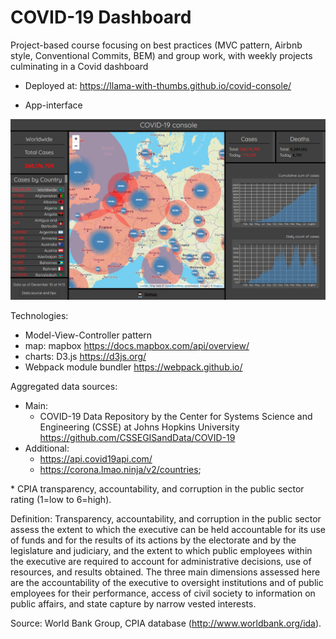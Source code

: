 # COVID-19 Dashboard

Project-based course focusing on best practices (MVC pattern, Airbnb style, Conventional Commits, BEM) and group work, with weekly projects culminating in a Covid dashboard 

- Deployed at: https://llama-with-thumbs.github.io/covid-console/
  
- App-interface
  
![COVID-19 Dashboard](src/assets/app-interface.png "COVID-19 Dashboard interface")

Technologies:
- Model-View-Controller pattern
- map: mapbox https://docs.mapbox.com/api/overview/
- charts: D3.js https://d3js.org/
- Webpack module bundler https://webpack.github.io/

Aggregated data sources:
- Main:
  - COVID-19 Data Repository by the Center for Systems Science and Engineering (CSSE) at Johns Hopkins University https://github.com/CSSEGISandData/COVID-19
- Additional:
  - https://api.covid19api.com/
  - https://corona.lmao.ninja/v2/countries;

\* CPIA transparency, accountability, and corruption in the public sector rating (1=low to 6=high).

  Definition: Transparency, accountability, and corruption in the public sector assess the extent to which the executive can be held accountable for its use of funds and for the results of its actions by the electorate and by the legislature and judiciary, and the extent to which public employees within the executive are required to account for administrative decisions, use of resources, and results obtained. The three main dimensions assessed here are the accountability of the executive to oversight institutions and of public employees for their performance, access of civil society to information on public affairs, and state capture by narrow vested interests.

Source: World Bank Group, CPIA database (http://www.worldbank.org/ida).